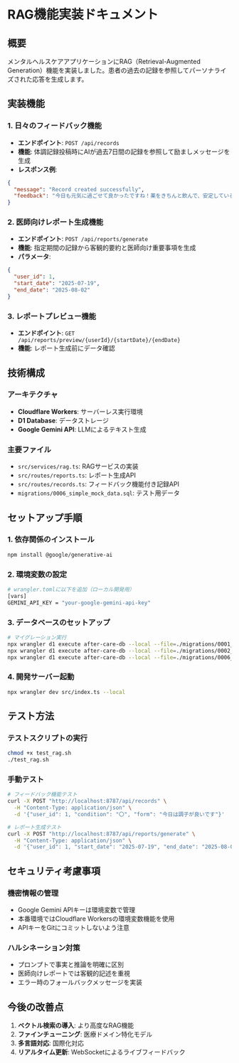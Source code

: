 # RAG機能実装ドキュメント

## 概要
メンタルヘルスケアアプリケーションにRAG（Retrieval-Augmented Generation）機能を実装しました。患者の過去の記録を参照してパーソナライズされた応答を生成します。

## 実装機能

### 1. 日々のフィードバック機能
- **エンドポイント**: `POST /api/records`
- **機能**: 体調記録投稿時にAIが過去7日間の記録を参照して励ましメッセージを生成
- **レスポンス例**:
```json
{
  "message": "Record created successfully",
  "feedback": "今日も元気に過ごせて良かったですね！薬をきちんと飲んで、安定しているのは素晴らしいです。"
}
```

### 2. 医師向けレポート生成機能
- **エンドポイント**: `POST /api/reports/generate`
- **機能**: 指定期間の記録から客観的要約と医師向け重要事項を生成
- **パラメータ**:
```json
{
  "user_id": 1,
  "start_date": "2025-07-19",
  "end_date": "2025-08-02"
}
```

### 3. レポートプレビュー機能
- **エンドポイント**: `GET /api/reports/preview/{userId}/{startDate}/{endDate}`
- **機能**: レポート生成前にデータ確認

## 技術構成

### アーキテクチャ
- **Cloudflare Workers**: サーバーレス実行環境
- **D1 Database**: データストレージ
- **Google Gemini API**: LLMによるテキスト生成

### 主要ファイル
- `src/services/rag.ts`: RAGサービスの実装
- `src/routes/reports.ts`: レポート生成API
- `src/routes/records.ts`: フィードバック機能付き記録API
- `migrations/0006_simple_mock_data.sql`: テスト用データ

## セットアップ手順

### 1. 依存関係のインストール
```bash
npm install @google/generative-ai
```

### 2. 環境変数の設定
```bash
# wrangler.tomlに以下を追加（ローカル開発用）
[vars]
GEMINI_API_KEY = "your-google-gemini-api-key"
```

### 3. データベースのセットアップ
```bash
# マイグレーション実行
npx wrangler d1 execute after-care-db --local --file=./migrations/0001_initial.sql
npx wrangler d1 execute after-care-db --local --file=./migrations/0002_add_line_id_to_accounts_table.sql
npx wrangler d1 execute after-care-db --local --file=./migrations/0006_simple_mock_data.sql
```

### 4. 開発サーバー起動
```bash
npx wrangler dev src/index.ts --local
```

## テスト方法

### テストスクリプトの実行
```bash
chmod +x test_rag.sh
./test_rag.sh
```

### 手動テスト
```bash
# フィードバック機能テスト
curl -X POST "http://localhost:8787/api/records" \
  -H "Content-Type: application/json" \
  -d '{"user_id": 1, "condition": "〇", "form": "今日は調子が良いです"}'

# レポート生成テスト
curl -X POST "http://localhost:8787/api/reports/generate" \
  -H "Content-Type: application/json" \
  -d '{"user_id": 1, "start_date": "2025-07-19", "end_date": "2025-08-02"}'
```

## セキュリティ考慮事項

### 機密情報の管理
- Google Gemini APIキーは環境変数で管理
- 本番環境ではCloudflare Workersの環境変数機能を使用
- APIキーをGitにコミットしないよう注意

### ハルシネーション対策
- プロンプトで事実と推論を明確に区別
- 医師向けレポートでは客観的記述を重視
- エラー時のフォールバックメッセージを実装

## 今後の改善点

1. **ベクトル検索の導入**: より高度なRAG機能
2. **ファインチューニング**: 医療ドメイン特化モデル
3. **多言語対応**: 国際化対応
4. **リアルタイム更新**: WebSocketによるライブフィードバック